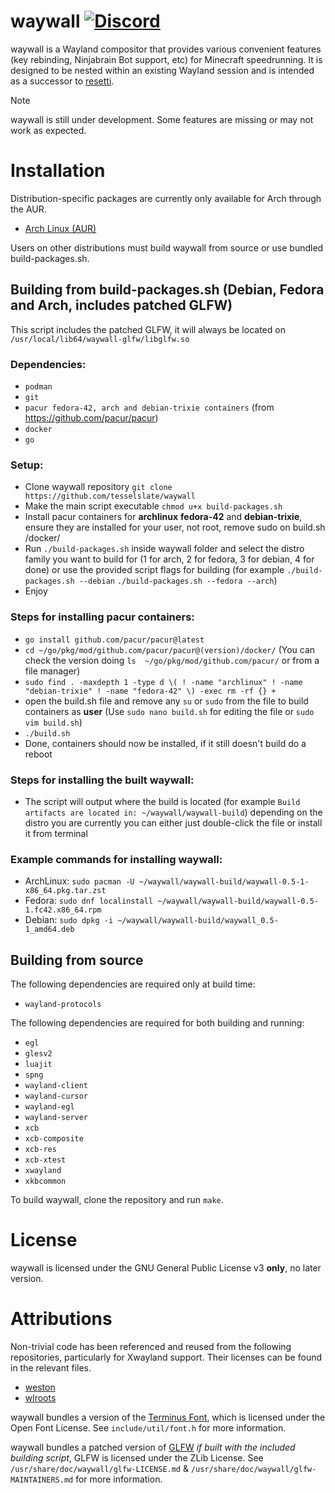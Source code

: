 # waywall [![Discord](https://img.shields.io/discord/1095808506239651942?style=flat-square)](https://discord.gg/3tm4UpUQ8t)

waywall is a Wayland compositor that provides various convenient features (key
rebinding, Ninjabrain Bot support, etc) for Minecraft speedrunning. It is
designed to be nested within an existing Wayland session and is intended as a
successor to [resetti](https://github.com/tesselslate/resetti).

> [!NOTE]
> waywall is still under development. Some features are missing or may
> not work as expected.

# Installation

Distribution-specific packages are currently only available for Arch through
the AUR.

  - [Arch Linux (AUR)](https://aur.archlinux.org/packages/waywall-working-git)

Users on other distributions must build waywall from source or use bundled build-packages.sh.

## Building from build-packages.sh (Debian, Fedora and Arch, includes patched GLFW)

This script includes the patched GLFW, it will always be located on ```/usr/local/lib64/waywall-glfw/libglfw.so```

### Dependencies: 
- `podman`
- `git`
- `pacur fedora-42, arch and debian-trixie containers` (from https://github.com/pacur/pacur)
- `docker`
- `go`

### Setup:

- Clone waywall repository ```git clone https://github.com/tesselslate/waywall```
- Make the main script executable ```chmod u+x build-packages.sh```
- Install pacur containers for **archlinux** **fedora-42** and **debian-trixie**, ensure they are installed for your user, not root, remove sudo on build.sh /docker/
- Run ```./build-packages.sh``` inside waywall folder and select the distro family you want to build for (1 for arch, 2 for fedora, 3 for debian, 4 for done) or use the provided script flags for building (for example ```./build-packages.sh --debian``` ```./build-packages.sh --fedora --arch```)
- Enjoy

### Steps for installing pacur containers:

- ```go install github.com/pacur/pacur@latest```
- ```cd ~/go/pkg/mod/github.com/pacur/pacur@(version)/docker/``` (You can check the version doing ```ls  ~/go/pkg/mod/github.com/pacur/``` or from a file manager)
- ```sudo find . -maxdepth 1 -type d \( ! -name "archlinux" ! -name "debian-trixie" ! -name "fedora-42" \) -exec rm -rf {} +```
- open the build.sh file and remove any ```su``` or ```sudo``` from the file to build containers as **user** (Use ```sudo nano build.sh``` for editing the file or ```sudo vim build.sh```) 
- ```./build.sh```
- Done, containers should now be installed, if it still doesn't build do a reboot

### Steps for installing the built waywall:

- The script will output where the build is located (for example ```Build artifacts are located in: ~/waywall/waywall-build```) depending on the distro you are currently you can either just double-click the file or install it from terminal

### Example commands for installing waywall:

- ArchLinux: ```sudo pacman -U ~/waywall/waywall-build/waywall-0.5-1-x86_64.pkg.tar.zst```
- Fedora: ```sudo dnf localinstall ~/waywall/waywall-build/waywall-0.5-1.fc42.x86_64.rpm```
- Debian: ```sudo dpkg -i ~/waywall/waywall-build/waywall_0.5-1_amd64.deb```

## Building from source

The following dependencies are required only at build time:

 - `wayland-protocols`

The following dependencies are required for both building and running:

 - `egl`
 - `glesv2`
 - `luajit`
 - `spng`
 - `wayland-client`
 - `wayland-cursor`
 - `wayland-egl`
 - `wayland-server`
 - `xcb`
 - `xcb-composite`
 - `xcb-res`
 - `xcb-xtest`
 - `xwayland`
 - `xkbcommon`

To build waywall, clone the repository and run `make`.

# License

waywall is licensed under the GNU General Public License v3 **only**, no later
version.

# Attributions

Non-trivial code has been referenced and reused from the following repositories,
particularly for Xwayland support. Their licenses can be found in the relevant
files.

- [weston](https://gitlab.freedesktop.org/wayland/weston)
- [wlroots](https://gitlab.freedesktop.org/wlroots/wlroots)

waywall bundles a version of the [Terminus Font](https://terminus-font.sourceforge.net/),
which is licensed under the Open Font License. See `include/util/font.h` for
more information.

waywall bundles a patched version of [GLFW](https://github.com/glfw/glfw) *if built
with the included building script*, GLFW is licensed under the ZLib License. See `/usr/share/doc/waywall/glfw-LICENSE.md`
& `/usr/share/doc/waywall/glfw-MAINTAINERS.md` for more information.
